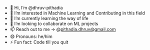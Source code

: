 - 👋 Hi, I’m @dhruv-pithadia
- 👀 I’m interested in Machine Learning and Contributing in this field
- 🌱 I’m currently learning the way of life
- 💞️ I’m looking to collaborate on ML projects
- 📫 Reach out to me -> @pithadia.dhruv@gmail.com
- 😄 Pronouns: he/him
- ⚡ Fun fact: Code till you quit

<!---
d-h-r-u-v-1-1/d-h-r-u-v-1-1 is a ✨ special ✨ repository because its `README.md` (this file) appears on your GitHub profile.
You can click the Preview link to take a look at your changes.
--->
